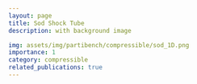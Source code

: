 ```yaml
---
layout: page
title: Sod Shock Tube
description: with background image

img: assets/img/partibench/compressible/sod_1D.png
importance: 1
category: compressible
related_publications: true
---
```

